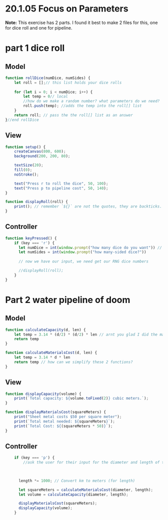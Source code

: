 # 20.1.05 Focus on Parameters

**Note:** This exercise has 2 parts. I found it best to make 2 files for this, one for dice roll and one for pipeline.


# part 1 dice roll
## Model

```javascript
function rollDice(numDice, numSides) {
    let roll = [];// this list holds your dice rolls
    
    for (let i = 0; i < numDice; i++) {
        let temp = 0// local
        //how do we make a random number? what parameters do we need?
        roll.push(temp); //adds the temp into the roll[] list
    }
    return roll; // pass the the roll[] list as an answer
}//end rollDice
```

## View

```javascript
function setup() {
    createCanvas(800, 600);
    background(200, 200, 80);

    textSize(20);
    fill(0);
    noStroke();

    text("Press r to roll the dice", 50, 100);
    text("Press p to pipeline cost", 50, 140);
}

function displayRoll(roll) {
    print(); // remember `${}` are not the quotes, they are backticks. How do i use those to print an answer
}

```

## Controller
```javascript
function keyPressed() {
    if (key === 'r') {
      let numDice = int(window.prompt("how many dice do you want")) // the int() changes the answer into an integer.
      let numSides = int(window.prompt("how many-sided dice?"))
      
      // now we have our input, we need get our RNG dice numbers

      //displayRoll(roll);
    }
}

```





# Part 2 water pipeline of doom
## Model

```javascript
function calculateCapacity(d, len) {
    let temp = 3.14 * (d/2) * (d/2) * len // arnt you glad I did the math for you?
    return temp
}

function calculateMaterialsCost(d, len) {
    let temp = 3.14 * d * len 
    return temp // how can we simplify these 2 functions?
}


```

## View

```javascript
function displayCapacity(volume) {
    print(`Total capacity: ${volume.toFixed(2)} cubic meters.`);
}

function displayMaterialsCost(squareMeters) {
    print("Sheet metal costs $50 per square meter");
    print(`Total metal needed: ${squareMeters}`);
    print(`Total Cost: ${(squareMeters * 50)}`);
}
```

## Controller


```javascript
    if (key === 'p') {
        //ask the user for their input for the diameter and length of the pipe
      

    
      length *= 1000; // Convert km to meters (for length)

      let squareMeters = calculateMaterialsCost(diameter, length); 
      let volume = calculateCapacity(diameter, length);

      displayMaterialsCost(squareMeters);
      displayCapacity(volume);
    }
```
